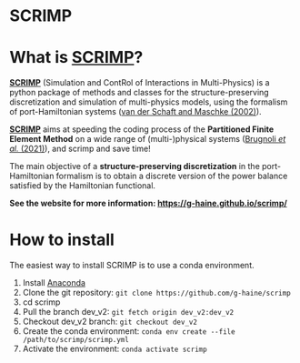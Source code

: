 SCRIMP
======

# What is [SCRIMP](https://g-haine.github.io/scrimp/)?

**[SCRIMP](https://g-haine.github.io/scrimp/)** (Simulation and ContRol of Interactions in Multi-Physics) is a python package of methods and classes for the structure-preserving discretization and simulation of multi-physics models, using the formalism of port-Hamiltonian systems ([van der Schaft and Maschke (2002)](https://doi.org/10.1016/S0393-0440(01)00083-3)). 

**[SCRIMP](https://g-haine.github.io/scrimp/)** aims at speeding the coding process of the **Partitioned Finite Element Method** on a wide range of (multi-)physical systems ([Brugnoli *et al.* (2021)](https://doi.org/10.4236/jamp.2021.96088)), and scrimp and save time!

The main objective of a **structure-preserving discretization** in the port-Hamiltonian formalism is to obtain a discrete version of the power balance satisfied by the Hamiltonian functional.

**See the website for more information: https://g-haine.github.io/scrimp/**

# How to install
The easiest way to install SCRIMP is to use a conda environment.

1. Install <a href="https://docs.anaconda.com/free/anaconda/install/index.html"> Anaconda</a>
2. Clone the git repository: ```git clone https://github.com/g-haine/scrimp```
3. cd scrimp
4. Pull the branch dev_v2: ```git fetch origin dev_v2:dev_v2``` 
5. Checkout dev_v2 branch: ```git checkout dev_v2```
6. Create the conda environment:  ```conda env create --file /path/to/scrimp/scrimp.yml```
7. Activate the environment:  ```conda activate scrimp```

